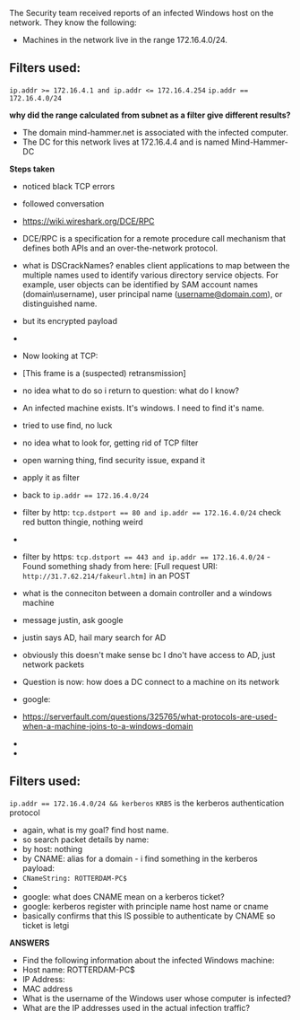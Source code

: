 The Security team received reports of an infected Windows host on the network. They know the following:


- Machines in the network live in the range 172.16.4.0/24.

## Filters used:
`ip.addr >= 172.16.4.1 and ip.addr <= 172.16.4.254`
`ip.addr == 172.16.4.0/24`

**why did the range calculated from subnet as a filter give different results?**

- The domain mind-hammer.net is associated with the infected computer.
- The DC for this network lives at 172.16.4.4 and is named Mind-Hammer-DC

__Steps taken__
- noticed black TCP errors
- followed conversation
- https://wiki.wireshark.org/DCE/RPC
- DCE/RPC is a specification for a remote procedure call mechanism that defines both APIs and an over-the-network protocol.
- what is DSCrackNames? enables client applications to map between the multiple names used to identify various directory service objects. For example, user objects can be identified by SAM account names (domain\username), user principal name (username@domain.com), or distinguished name.
- but its encrypted payload
-
- Now looking at TCP:
- [This frame is a (suspected) retransmission]

- no idea what to do so i return to question: what do I know? 
- An infected machine exists. It's windows. I need to find it's name.
- tried to use find, no luck
- no idea what to look for, getting rid of TCP filter
- open warning thing, find security issue, expand it
- apply it as filter

- back to `ip.addr == 172.16.4.0/24`
- filter by http: `tcp.dstport == 80 and ip.addr == 172.16.4.0/24` check red button thingie, nothing weird
-
- filter by https: `tcp.dstport == 443 and ip.addr == 172.16.4.0/24`
-Found something shady from here: [Full request URI: `http://31.7.62.214/fakeurl.htm]` in an POST
- what is the conneciton between a domain controller and a windows machine
- message justin, ask google
- justin says AD, hail mary search for AD
- obviously this doesn't make sense bc I dno't have access to AD, just network packets
- Question is now: how does a DC connect to a machine on its network
- google: 
- https://serverfault.com/questions/325765/what-protocols-are-used-when-a-machine-joins-to-a-windows-domain
-
-
## Filters used:
`ip.addr == 172.16.4.0/24 && kerberos`
`KRB5` is the kerberos authentication protocol

- again, what is my goal? find host name. 
- so search packet details by name:
- by host: nothing
- by CNAME: alias for a domain - i find something in the kerberos payload:
- `CNameString: ROTTERDAM-PC$`
-
- google: what does CNAME mean on a kerberos ticket?
- google: kerberos register with principle name host name or cname
- basically confirms that this IS possible to authenticate by CNAME so ticket is letgi 

__ANSWERS__
- Find the following information about the infected Windows machine:
- Host name: ROTTERDAM-PC$
- IP Address: 
- MAC address
- What is the username of the Windows user whose computer is infected?
- What are the IP addresses used in the actual infection traffic?
